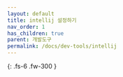 ```yaml
---
layout: default
title: intellij 설정하기
nav_order: 1
has_children: true
parent: 개발도구
permalink: /docs/dev-tools/intellij
---
```


{: .fs-6 .fw-300 }
